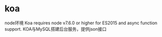 # koa
node环境 Koa requires node v7.6.0 or higher for ES2015 and async function support.
KOA与MySQL搭建后台服务，提供json接口
